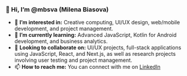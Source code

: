 ### 👋 Hi, I’m @mbsva (Milena Biasova)

- 👀 **I’m interested in:** Creative computing, UI/UX design, web/mobile development, and project management.
- 🌱 **I’m currently learning:** Advanced JavaScript, Kotlin for Android development, and business analytics.
- 💼 **Looking to collaborate on:** UI/UX projects, full-stack applications using JavaScript, React, and Next.js, as well as research projects involving user testing and project management.
- 📫 **How to reach me:** You can connect with me on [LinkedIn](www.linkedin.com/in/milena-biasova) 

<!---
mbsva/mbsva is a ✨ special ✨ repository because its `README.md` (this file) appears on your GitHub profile.
You can click the Preview link to take a look at your changes.
--->
